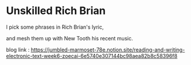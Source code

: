 # Unskilled Rich Brian

I pick some phrases in Rich Brian's lyric,

and mesh them up with New Tooth his recent music.

blog link : https://jumbled-marmoset-78e.notion.site/reading-and-writing-electronic-text-week6-zoecai-6e5740e307144bc98aea82b8c58396f8

